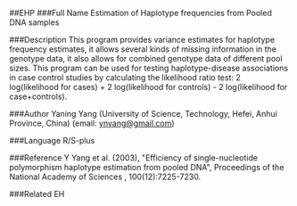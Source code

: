 ##EHP
###Full Name
Estimation of Haplotype frequencies from Pooled DNA samples

###Description
This program provides variance estimates for haplotype frequency estimates, it allows several kinds of missing information in the genotype data, it also allows for combined genotype data of different pool sizes. This program can be used for testing haplotype-disease associations in case control studies by calculating the likelihood ratio test: 2 log(likelihood for cases) + 2 log(likelihood for controls) - 2 log(likelihood for case+controls).

###Author
Yaning Yang (University of Science, Technology, Hefei, Anhui Province, China) (email: ynyang@gmail.com)

###Language
R/S-plus

###Reference
Y Yang et al. (2003), "Efficiency of single-nucleotide polymorphism haplotype estimation from pooled DNA", Proceedings of the National Academy of Sciences , 100(12):7225-7230.

###Related
EH


